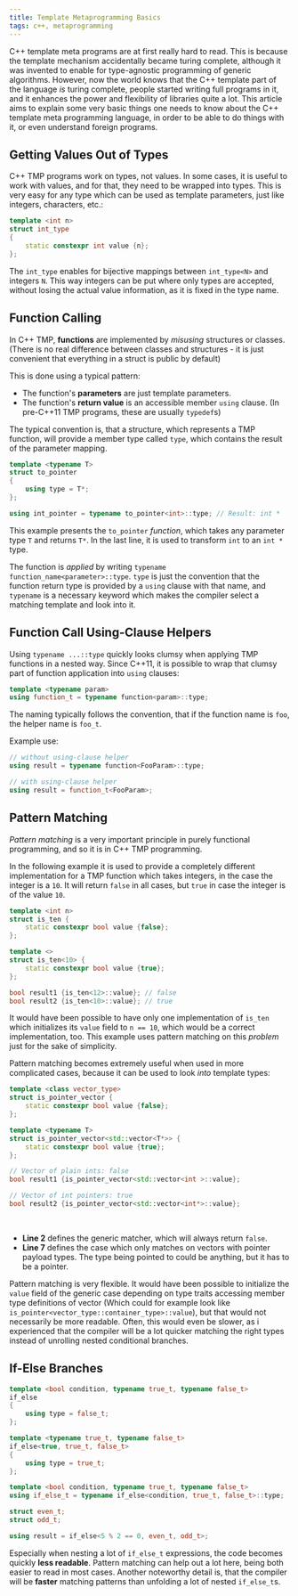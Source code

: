 ```yaml
---
title: Template Metaprogramming Basics
tags: c++, metaprogramming
---
```


<!-- cSpell:disable -->

C++ template meta programs are at first really hard to read.
This is because the template mechanism accidentally became turing complete, although it was invented to enable for type-agnostic programming of generic algorithms.
However, now the world knows that the C++ template  part of the language *is* turing complete, people started writing full programs in it, and it enhances the power and flexibility of libraries quite a lot.
This article aims to explain some very basic things one needs to know about the C++ template meta programming language, in order to be able to do things with it, or even understand foreign programs.

<!--more-->

## Getting Values Out of Types

C++ TMP programs work on types, not values.
In some cases, it is useful to work with values, and for that, they need to be wrapped into types.
This is very easy for any type which can be used as template parameters, just like integers, characters, etc.:

``` cpp
template <int n>
struct int_type
{
    static constexpr int value {n};
};
```

The `int_type` enables for bijective mappings between `int_type<N>` and integers `N`.
This way integers can be put where only types are accepted, without losing the actual value information, as it is fixed in the type name.

## Function Calling

In C++ TMP, **functions** are implemented by *misusing* structures or classes.
(There is no real difference between classes and structures - it is just convenient that everything in a struct is public by default)

This is done using a typical pattern:

- The function's **parameters** are just template parameters.
- The function's **return value** is an accessible member `using` clause. (In pre-C++11 TMP programs, these are usually `typedef`s)

The typical convention is, that a structure, which represents a TMP function, will provide a member type called `type`, which contains the result of the parameter mapping.

``` cpp
template <typename T>
struct to_pointer
{
    using type = T*;
};

using int_pointer = typename to_pointer<int>::type; // Result: int *
```

This example presents the `to_pointer` *function*, which takes any parameter type `T` and returns `T*`.
In the last line, it is used to transform `int` to an `int *` type.

The function is *applied* by writing `typename function_name<parameter>::type`.
`type` is just the convention that the function return type is provided by a `using` clause with that name, and `typename` is a necessary keyword which makes the compiler select a matching template and look into it.

## Function Call Using-Clause Helpers

Using `typename ...::type` quickly looks clumsy when applying TMP functions in a nested way.
Since C++11, it is possible to wrap that clumsy part of function application into `using` clauses:

``` cpp
template <typename param>
using function_t = typename function<param>::type;
```

The naming typically follows the convention, that if the function name is `foo`, the helper name is `foo_t`.

Example use:

``` cpp
// without using-clause helper
using result = typename function<FooParam>::type;

// with using-clause helper
using result = function_t<FooParam>;
```

## Pattern Matching

*Pattern matching* is a very important principle in purely functional programming, and so it is in C++ TMP programming.

In the following example it is used to provide a completely different implementation for a TMP function which takes integers, in the case the integer is a `10`.
It will return `false` in all cases, but `true` in case the integer is of the value `10`.

``` cpp
template <int n>
struct is_ten {
    static constexpr bool value {false};
};

template <>
struct is_ten<10> {
    static constexpr bool value {true};
};

bool result1 {is_ten<12>::value}; // false
bool result2 {is_ten<10>::value}; // true
```

It would have been possible to have only one implementation of `is_ten` which initializes its `value` field to `n == 10`, which would be a correct implementation, too.
This example uses pattern matching on this *problem* just for the sake of simplicity.

Pattern matching becomes extremely useful when used in more complicated cases, because it can be used to look *into* template types:

``` {.cpp .numberLines }
template <class vector_type>
struct is_pointer_vector {
    static constexpr bool value {false};
};

template <typename T>
struct is_pointer_vector<std::vector<T*>> {
    static constexpr bool value {true};
};

// Vector of plain ints: false
bool result1 {is_pointer_vector<std::vector<int >::value};

// Vector of int pointers: true
bool result2 {is_pointer_vector<std::vector<int*>::value};
```
<br>

- **Line 2** defines the generic matcher, which will always return `false`.
- **Line 7** defines the case which only matches on vectors with pointer payload types. The type being pointed to could be anything, but it has to be a pointer.

Pattern matching is very flexible.
It would have been possible to initialize the `value` field of the generic case depending on type traits accessing member type definitions of vector (Which could for example look like `is_pointer<vector_type::container_type>::value`), but that would not necessarily be more readable.
Often, this would even be slower, as i experienced that the compiler will be a lot quicker matching the right types instead of unrolling nested conditional branches.

## If-Else Branches

``` cpp
template <bool condition, typename true_t, typename false_t>
if_else
{
    using type = false_t;
};

template <typename true_t, typename false_t>
if_else<true, true_t, false_t>
{
    using type = true_t;
};

template <bool condition, typename true_t, typename false_t>
using if_else_t = typename if_else<condition, true_t, false_t>::type;

struct even_t;
struct odd_t;

using result = if_else<5 % 2 == 0, even_t, odd_t>;
```

Especially when nesting a lot of `if_else_t` expressions, the code becomes quickly **less readable**.
Pattern matching can help out a lot here, being both easier to read in most cases.
Another noteworthy detail is, that the compiler will be **faster** matching patterns than unfolding a lot of nested `if_else_t`s.
